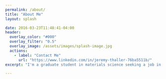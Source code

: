 ```yaml
---
permalink: /about/
title: "About Me"
layout: splash

date: 2016-03-23T11:48:41-04:00
header:
  overlay_color: "#000"
  overlay_filter: "0.5"
  overlay_image: /assets/images/splash-image.jpg
  actions:
    - label: "Contact Me"
      url: "https://www.linkedin.com/in/jeremy-thaller-76ba5511b/"
excerpt: "I'm a graduate student in materials science seeking a job in data science upon graduation."

---
```


